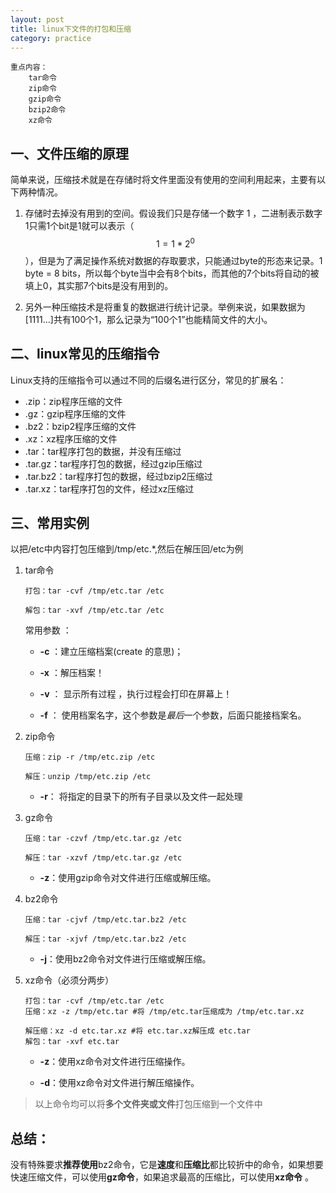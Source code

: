 ```yaml
---
layout: post
title: linux下文件的打包和压缩
category: practice
---
```


```shell
重点内容：
    tar命令
    zip命令
    gzip命令 
    bzip2命令 
    xz命令
```

## 一、文件压缩的原理

​		简单来说，压缩技术就是在存储时将文件里面没有使用的空间利用起来，主要有以下两种情况。

1. 存储时去掉没有用到的空间。假设我们只是存储一个数字 1 ，二进制表示数字1只需1个bit是1就可以表示（
   $$
   1=1*2^0
   $$
   ），但是为了满足操作系统对数据的存取要求，只能通过byte的形态来记录。1 byte = 8 bits，所以每个byte当中会有8个bits，而其他的7个bits将自动的被填上0，其实那7个bits是没有用到的。

2. 另外一种压缩技术是将重复的数据进行统计记录。举例来说，如果数据为[1111…]共有100个1，那么记录为“100个1”也能精简文件的大小。

## 二、linux常见的压缩指令

Linux支持的压缩指令可以通过不同的后缀名进行区分，常见的扩展名：

- .zip：zip程序压缩的文件
- .gz：gzip程序压缩的文件
- .bz2：bzip2程序压缩的文件
- .xz：xz程序压缩的文件
- .tar：tar程序打包的数据，并没有压缩过
- .tar.gz：tar程序打包的数据，经过gzip压缩过
- .tar.bz2：tar程序打包的数据，经过bzip2压缩过
- .tar.xz：tar程序打包的文件，经过xz压缩过

## 三、常用实例

以把/etc中内容打包压缩到/tmp/etc.*,然后在解压回/etc为例

1. tar命令

   ```shell
   打包：tar -cvf /tmp/etc.tar /etc
   
   解包：tar -xvf /tmp/etc.tar /etc 
   ```

    常用参数 ：

   - **-c** ：建立压缩档案(create 的意思)；

   - **-x** ：解压档案！

   - **-v** ： 显示所有过程 ，执行过程会打印在屏幕上！ 

   - **-f** ： 使用档案名字，这个参数是*最后*一个参数，后面只能接档案名。 

2. zip命令

   ```shell
   压缩：zip -r /tmp/etc.zip /etc 
   
   解压：unzip /tmp/etc.zip /etc
   ```

   - **-r**： 将指定的目录下的所有子目录以及文件一起处理

3. gz命令 

   ```shell
   压缩：tar -czvf /tmp/etc.tar.gz /etc 
   
   解压：tar -xzvf /tmp/etc.tar.gz /etc  
   ```

   - **-z**：使用gzip命令对文件进行压缩或解压缩。
   
4. bz2命令 

   ```shell
   压缩：tar -cjvf /tmp/etc.tar.bz2 /etc 
   
   解压：tar -xjvf /tmp/etc.tar.bz2 /etc  
   ```
   
   - **-j**：使用bz2命令对文件进行压缩或解压缩。
   
5. xz命令（必须分两步）

   ```shell
   打包：tar -cvf /tmp/etc.tar /etc   
   压缩：xz -z /tmp/etc.tar #将 /tmp/etc.tar压缩成为 /tmp/etc.tar.xz
   
   解压缩：xz -d etc.tar.xz #将 etc.tar.xz解压成 etc.tar
   解包：tar -xvf etc.tar
   ```
   
   - **-z**：使用xz命令对文件进行压缩操作。
   
   - **-d**：使用xz命令对文件进行解压缩操作。

> 以上命令均可以将**多个文件夹或文件**打包压缩到一个文件中

## 总结：

没有特殊要求**推荐使用**bz2命令，它是**速度**和**压缩比**都比较折中的命令，如果想要快速压缩文件，可以使用**gz命令**，如果追求最高的压缩比，可以使用**xz命令** 。



